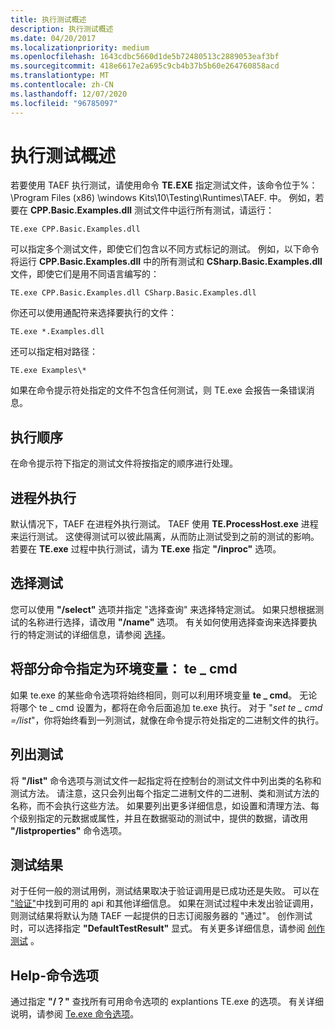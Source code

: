 ```yaml
---
title: 执行测试概述
description: 执行测试概述
ms.date: 04/20/2017
ms.localizationpriority: medium
ms.openlocfilehash: 1643cdbc5660d1de5b72480513c2889053eaf3bf
ms.sourcegitcommit: 418e6617e2a695c9cb4b37b5b60e264760858acd
ms.translationtype: MT
ms.contentlocale: zh-CN
ms.lasthandoff: 12/07/2020
ms.locfileid: "96785097"
---
```

# <a name="overview-of-executing-tests"></a>执行测试概述

若要使用 TAEF 执行测试，请使用命令 **TE.EXE** 指定测试文件，该命令位于%： \Program Files (x86) \windows Kits\10\Testing\Runtimes\TAEF. 中。 例如，若要在 **CPP.Basic.Examples.dll** 测试文件中运行所有测试，请运行：

``` syntax
TE.exe CPP.Basic.Examples.dll
```

可以指定多个测试文件，即使它们包含以不同方式标记的测试。 例如，以下命令将运行 **CPP.Basic.Examples.dll** 中的所有测试和 **CSharp.Basic.Examples.dll** 文件，即使它们是用不同语言编写的：

``` syntax
TE.exe CPP.Basic.Examples.dll CSharp.Basic.Examples.dll
```

你还可以使用通配符来选择要执行的文件：

``` syntax
TE.exe *.Examples.dll
```

还可以指定相对路径：

``` syntax
TE.exe Examples\*
```

如果在命令提示符处指定的文件不包含任何测试，则 TE.exe 会报告一条错误消息。

## <a name="order-of-execution"></a>执行顺序

在命令提示符下指定的测试文件将按指定的顺序进行处理。

## <a name="out-of-process-execution"></a>进程外执行

默认情况下，TAEF 在进程外执行测试。 TAEF 使用 **TE.ProcessHost.exe** 进程来运行测试。 这使得测试可以彼此隔离，从而防止测试受到之前的测试的影响。 若要在 **TE.exe** 过程中执行测试，请为 **TE.exe** 指定 **"/inproc"** 选项。

## <a name="selecting-tests"></a>选择测试

您可以使用 **"/select"** 选项并指定 "选择查询" 来选择特定测试。 如果只想根据测试的名称进行选择，请改用 **"/name"** 选项。 有关如何使用选择查询来选择要执行的特定测试的详细信息，请参阅 [选择](selection.md)。

## <a name="specifying-part-of-command-as-environment-variable-te_cmd"></a>将部分命令指定为环境变量： **te \_ cmd**

如果 te.exe 的某些命令选项将始终相同，则可以利用环境变量 **te \_ cmd**。 无论将哪个 te \_ cmd 设置为，都将在命令后面追加 te.exe 执行。 对于 "*set te \_ cmd =/list*"，你将始终看到一列测试，就像在命令提示符处指定的二进制文件的执行。

## <a name="listing-tests"></a>列出测试

将 **"/list"** 命令选项与测试文件一起指定将在控制台的测试文件中列出类的名称和测试方法。 请注意，这只会列出每个指定二进制文件的二进制、类和测试方法的名称，而不会执行这些方法。 如果要列出更多详细信息，如设置和清理方法、每个级别指定的元数据或属性，并且在数据驱动的测试中，提供的数据，请改用 **"/listproperties"** 命令选项。

## <a name="test-results"></a>测试结果

对于任何一般的测试用例，测试结果取决于验证调用是已成功还是失败。 可以在 ["验证"](verify.md)中找到可用的 api 和其他详细信息。 如果在测试过程中未发出验证调用，则测试结果将默认为随 TAEF 一起提供的日志订阅服务器的 "通过"。 创作测试时，可以选择指定 **"DefaultTestResult"** 显式。 有关更多详细信息，请参阅 [创作测试](authoring-tests.md) 。

## <a name="help---command-options"></a>Help-命令选项

通过指定 **"/？"** 查找所有可用命令选项的 explantions TE.exe 的选项。 有关详细说明，请参阅 [Te.exe 命令选项](te-exe-command-line-parameters.md)。
